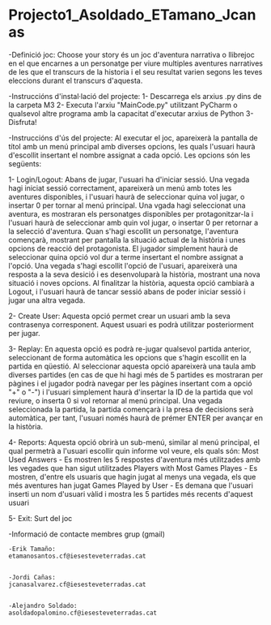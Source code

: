 # Projecto1_Asoldado_ETamano_Jcanas
-Definició joc:
Choose your story és un joc d'aventura narrativa o llibrejoc en el que encarnes a un personatge per viure multiples aventures narratives de les que el transcurs de la historia i el seu resultat varien segons les teves eleccions durant el transcurs d'aquesta.


-Instruccións d'instal·lació del projecte:
1- Descarrega els arxius .py dins de la carpeta M3
2- Executa l'arxiu "MainCode.py" utilitzant PyCharm o qualsevol altre programa amb la capacitat d'executar arxius de Python
3- Disfruta!


-Instruccións d'ús del projecte:
Al executar el joc, apareixerà la pantalla de títol amb un menú principal amb diverses opcions, les quals l'usuari haurà d'escollit insertant el nombre assignat a cada opció. Les opcions són les següents:

1- Login/Logout:
Abans de jugar, l'usuari ha d'iniciar sessió. Una vegada hagi iniciat sessió correctament, apareixerà un menú amb totes les aventures disponibles, i l'usuari haurà de seleccionar quina vol jugar, o insertar 0 per tornar al menú principal. Una vgada hagi seleccionat una aventura, es mostraran els personatges disponibles per protagonitzar-la i l'usuari haurà de seleccionar amb quin vol jugar, o insertar 0 per retornar a la selecció d'aventura. Quan s'hagi escollit un personatge, l'aventura començarà, mostrant per pantalla la situació actual de la història i unes opcions de reacció del protagonista. El jugador simplement haurà de seleccionar quina opció vol dur a terme insertant el nombre assignat a l'opció. Una vegada s'hagi escollit l'opció de l'usuari, apareixerà una resposta a la seva desició i es desenvoluparà la història, mostrant una nova situació i noves opcions.
Al finalitzar la història, aquesta opció cambiarà a Logout, i l'usuari haurà de tancar sessió abans de poder iniciar sessió i jugar una altra vegada.

2- Create User:
Aquesta opció permet crear un usuari amb la seva contrasenya corresponent. 
Aquest usuari es podrà utilitzar posteriorment per jugar.

3- Replay:
En aquesta opció es podrà re-jugar qualsevol partida anterior, seleccionant de forma automàtica les opcions que s'hagin escollit en la partida en qüestió.
Al seleccionar aquesta opció apareixerà una taula amb diverses partides (en cas de que hi hagi més de 5 partides es mostraran per pàgines i el jugador podrà navegar per les pàgines insertant com a opció "+" o "-") i l'usuari simplement haurà d'insertar la ID de la partida que vol reviure, o inserta 0 si vol retornar al menú principal.
Una vegada seleccionada la partida, la partida començarà i la presa de decisions serà automàtica, per tant, l'usuari només haurà de prémer ENTER per avançar en la història.

4- Reports:
Aquesta opció obrirà un sub-menú, similar al menú principal, el qual permetrà a l'usuari escollir quin informe vol veure, els quals són:
Most Used Answers - Es mostren les 5 respostes d'aventura més utilitzades amb les vegades que han sigut utilitzades
Players with Most Games Playes - Es mostren, d'entre els usuaris que hagin jugat al menys una vegada, els que més aventures han jugat
Games Played by User - Es demana que l'usuari inserti un nom d'usuari vàlid i mostra les 5 partides més recents d'aquest usuari

5- Exit:
Surt del joc


-Informació de contacte membres grup (gmail)


    -Erik Tamaño: 
    etamanosantos.cf@iesesteveterradas.cat


    -Jordi Cañas: 
    jcanasalvarez.cf@iesesteveterradas.cat
  
  
    -Alejandro Soldado: 
    asoldadopalomino.cf@iesesteveterradas.cat

